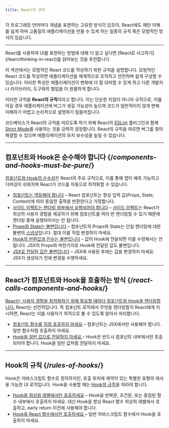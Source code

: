 ```yaml
---
title: React의 규칙
---
```


<Intro>
각 프로그래밍 언어마다 개념을 표현하는 고유한 방식이 있듯이, React에도 패턴 이해를 쉽게 하며 고품질의 애플리케이션을 만들 수 있게 하는 일종의 규칙 혹은 모범적인 방식이 있습니다.
</Intro>

<InlineToc />

---

<Note>
React를 사용하여 UI를 표현하는 방법에 대해 더 알고 싶다면 [React로 사고하기](/learn/thinking-in-react)를 읽어보는 것을 추천합니다.
</Note>

이 섹션에서는 모범적인 React 코드를 작성하기 위한 규칙을 설명합니다. 모범적인 React 코드를 작성하면 애플리케이션을 체계적으로 조직하고 안전하며 쉽게 구성할 수 있습니다. 이러한 특성은 애플리케이션이 변화에 더 잘 대처할 수 있게 하고 다른 개발자나 라이브러리, 도구와의 협업을 더 원활하게 합니다.

이러한 규칙을 **React의 규칙**이라고 합니다. 이는 단순한 지침이 아니라 규칙으로, 이를 어길 경우 애플리케이션에 버그가 생길 가능성이 높으며 코드가 일반적이지 않게 변해 이해하기 어렵고 논리적으로 설명하기 힘들어집니다.

코드베이스가 React의 규칙을 따르도록 하기 위해 React의 [ESLint](https://www.npmjs.com/package/eslint-plugin-react-hooks) 플러그인과 함께 [Strict Mode](/reference/react/StrictMode)를 사용하는 것을 강력히 권장합니다. React의 규칙을 따르면 버그를 찾아 해결할 수 있으며 애플리케이션의 유지 보수성을 높일 수 있습니다.

---

## 컴포넌트와 Hook은 순수해야 합니다 {/*components-and-hooks-must-be-pure*/}

[컴포넌트와 Hook의 순수성](/reference/rules/components-and-hooks-must-be-pure)은 React의 주요 규칙으로, 이를 통해 앱이 예측 가능하고 디버깅이 쉬워지며 React가 코드를 자동으로 최적화할 수 있습니다.

* [컴포넌트는 멱등해야 합니다](/reference/rules/components-and-hooks-must-be-pure#components-and-hooks-must-be-idempotent) – React 컴포넌트는 항상 입력 값(Props, State, Context)에 따라 동일한 출력을 반환한다고 가정합니다.
* [사이드 이펙트는 렌더링 외부에서 실행되어야 합니다](/reference/rules/components-and-hooks-must-be-pure#side-effects-must-run-outside-of-render) – [사이드 이펙트](/learn/keeping-components-pure#side-effects-unintended-consequences)는 React가 최상의 사용자 경험을 제공하기 위해 컴포넌트를 여러 번 렌더링할 수 있기 때문에 렌더링 중에 실행되어서는 안 됩니다.
* [Props와 State는 불변입니다](/reference/rules/components-and-hooks-must-be-pure#props-and-state-are-immutable) – 컴포넌트의 Props와 State는 단일 렌더링에 대한 불변의 [스냅샷](/learn/state-as-a-snapshot)입니다. 절대 이를 직접 변경하지 마세요.
* [Hook의 반환값과 인수는 불변입니다](/reference/rules/components-and-hooks-must-be-pure#return-values-and-arguments-to-hooks-are-immutable) – 값이 Hook에 전달되면 이를 수정해서는 안 됩니다. JSX의 Props와 마찬가지로 Hook에 전달된 값도 불변입니다.
* [JSX로 전달된 값은 불변입니다](/reference/rules/components-and-hooks-must-be-pure#values-are-immutable-after-being-passed-to-jsx) – JSX에 사용된 후에는 값을 변경하지 마세요. JSX가 생성되기 전에 변경을 수행하세요.

---

## React가 컴포넌트와 Hook을 호출하는 방식 {/*react-calls-components-and-hooks*/}

[React는 사용자 경험을 최적화하기 위해 필요할 때마다 컴포넌트와 Hook을 렌더링합니다.](/reference/rules/react-calls-components-and-hooks) React는 선언적입니다. 즉 컴포넌트 로직에서 무엇을 렌더링할지 React에게 지시하면, React는 이를 사용자가 최적으로 볼 수 있도록 알아서 처리합니다.

* [컴포넌트 함수를 직접 호출하지 마세요](/reference/rules/react-calls-components-and-hooks#never-call-component-functions-directly) – 컴포넌트는 JSX에서만 사용해야 합니다. 일반 함수처럼 호출하지 마세요.
* [Hook을 일반 값으로 전달하지 마세요 ](/reference/rules/react-calls-components-and-hooks#never-pass-around-hooks-as-regular-values) – Hook은 반드시 컴포넌트 내부에서만 호출되어야 합니다. Hook을 일반 값처럼 전달하지 마세요.

---

## Hook의 규칙 {/*rules-of-hooks*/}

Hook은 자바스크립트 함수로 정의하지만, 호출 위치에 제약이 있는 특별한 유형의 재사용 가능한 UI 로직입니다. Hook을 사용할 때는 [Hook의 규칙](/reference/rules/rules-of-hooks)을 따라야 합니다.

* [Hook을 최상위 레벨에서만 호출하세요](/reference/rules/rules-of-hooks#only-call-hooks-at-the-top-level) – Hook을 반복문, 조건문, 또는 중첩된 함수 내부에서 호출하지 마세요. 대신 Hook을 항상 React 함수 최상위 레벨에서 호출하고, early return 이전에 사용해야 합니다.
* [Hook을 React 함수에서만 호출하세요 ](/reference/rules/rules-of-hooks#only-call-hooks-from-react-functions) – 일반 자바스크립트 함수에서 Hook을 호출하지 마세요.

